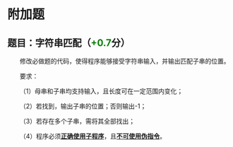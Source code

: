 # 附加题

## 题目：字符串匹配（<font color=green>**+0.7**</font>分）

&emsp;&emsp;修改必做题的代码，使得程序能够接受字符串输入，并输出匹配子串的位置。

&emsp;&emsp;要求：

&emsp;&emsp;（1）母串和子串均支持输入，且长度可在一定范围内变化；

&emsp;&emsp;（2）若找到，输出子串的位置；否则输出-1；

&emsp;&emsp;（3）若存在多个子串，需将其全部找出；

&emsp;&emsp;（4）程序必须<u>**正确使用子程序**</u>，且<u>**不可使用伪指令**</u>。
